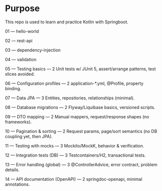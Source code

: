 # Purpose
This repo is used to learn and practice Kotlin with Springboot. 

01 — hello-world

02 — rest-api

03 — dependency-injection

04 — validation 

05 — Testing basics — 2
Unit tests w/ JUnit 5, assert/arrange patterns, test slices avoided.

06 — Configuration profiles — 2
application-*.yml, @Profile, property binding.

07 — Data JPA — 3
Entities, repositories, relationships (minimal).

08 — Database migrations — 2
Flyway/Liquibase basics, versioned scripts.

09 — DTO mapping — 2
Manual mappers, request/response shapes (no frameworks).

10 — Pagination & sorting — 2
Request params, page/sort semantics (no DB coupling yet, then JPA).

11 — Testing with mocks — 3
Mockito/MockK, behavior & verification.

12 — Integration tests (DB) — 3
Testcontainers/H2, transactional tests.

13 — Error handling (global) — 3
@ControllerAdvice, error contract, problem details.

14 — API documentation (OpenAPI) — 2
springdoc-openapi, minimal annotations.

